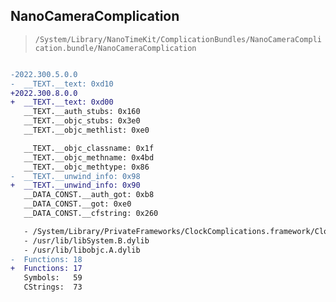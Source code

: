 ## NanoCameraComplication

> `/System/Library/NanoTimeKit/ComplicationBundles/NanoCameraComplication.bundle/NanoCameraComplication`

```diff

-2022.300.5.0.0
-  __TEXT.__text: 0xd10
+2022.300.8.0.0
+  __TEXT.__text: 0xd00
   __TEXT.__auth_stubs: 0x160
   __TEXT.__objc_stubs: 0x3e0
   __TEXT.__objc_methlist: 0xe0

   __TEXT.__objc_classname: 0x1f
   __TEXT.__objc_methname: 0x4bd
   __TEXT.__objc_methtype: 0x86
-  __TEXT.__unwind_info: 0x98
+  __TEXT.__unwind_info: 0x90
   __DATA_CONST.__auth_got: 0xb8
   __DATA_CONST.__got: 0xe0
   __DATA_CONST.__cfstring: 0x260

   - /System/Library/PrivateFrameworks/ClockComplications.framework/ClockComplications
   - /usr/lib/libSystem.B.dylib
   - /usr/lib/libobjc.A.dylib
-  Functions: 18
+  Functions: 17
   Symbols:   59
   CStrings:  73
 

```
